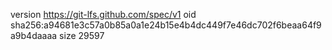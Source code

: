 version https://git-lfs.github.com/spec/v1
oid sha256:a94681e3c57a0b85a0a1e24b15e4b4dc449f7e46dc702f6beaa64f9a9b4daaaa
size 29597
